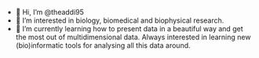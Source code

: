 - 👋 Hi, I’m @theaddi95
- 👀 I’m interested in biology, biomedical and biophysical research. 
- 🌱 I’m currently learning how to present data in a beautiful way and get the most out of multidimensional data. Always interested in learning new (bio)informatic tools for analysing all this data around.


<!---
- 💞️ I’m looking to collaborate on ...
- 📫 How to reach me ...


theaddi95/theaddi95 is a ✨ special ✨ repository because its `README.md` (this file) appears on your GitHub profile.
You can click the Preview link to take a look at your changes.
--->
